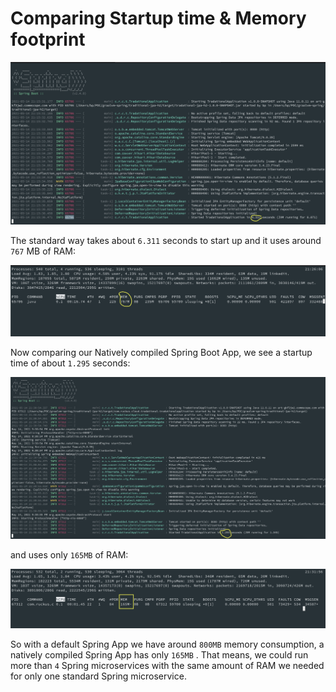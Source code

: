 <h1>Comparing Startup time & Memory footprint</h1>

![Standard Boot time](https://raw.githubusercontent.com/pantbrajesh/springboot-graalvm/master/traditional-jpa-h2/images/Standard-BootTime.png)

The standard way takes about ```6.311``` seconds to start up and it uses around ```767``` MB of RAM:

![Standar Memory](https://raw.githubusercontent.com/pantbrajesh/springboot-graalvm/master/traditional-jpa-h2/images/Standard-Memory.png)

Now comparing our Natively compiled Spring Boot App, we see a startup time of about ```1.295``` seconds:

![Native Boot](https://raw.githubusercontent.com/pantbrajesh/springboot-graalvm/master/traditional-jpa-h2/images/Native-BootTime.png)

and uses only ```165MB``` of RAM:

![Native Memory](https://raw.githubusercontent.com/pantbrajesh/springboot-graalvm/master/traditional-jpa-h2/images/Native-Memory.png)

So with a default Spring App we have around ```800MB``` memory consumption, a natively compiled Spring App has only ```165MB``` . 
That means, we could run more than ```4``` Spring microservices with the same amount of RAM we needed for only one standard Spring microservice.

